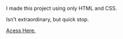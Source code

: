 I made this project using only HTML and CSS.

Isn't extraordinary, but quick stop.

<a href="https://devndn.github.io/C.Vitae/home.html"> Acess Here.

